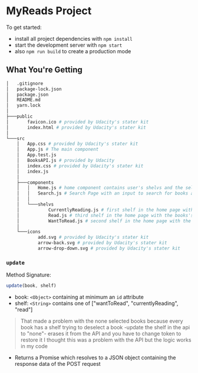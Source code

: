 # MyReads Project

To get started:

* install all project dependencies with `npm install`
* start the development server with `npm start`
* also `npm run build` to create a production mode

## What You're Getting
```bash
│   .gitignore
│   package-lock.json
│   package.json
│   README.md
│   yarn.lock
│
├───public
│       favicon.ico # provided by Udacity's stater kit
│       index.html # provided by Udacity's stater kit
│
└───src
    │   App.css # provided by Udacity's stater kit
    │   App.js # The main component
    │   App.test.js
    │   BooksAPI.js # provided by Udacity
    │   index.css # provided by Udacity's stater kit
    │   index.js
    │
    ├───components
    │   │   Home.js # home component contains user's shelvs and the selected books
    │   │   Search.js # Search Page with an input to search for books and grid to display the results
    │   │
    │   └───shelvs
    │           CurrentlyReading.js # first shelf in the home page with the books's shelf marked as "currentlyReading"
    │           Read.js # third shelf in the home page with the books's shelf marked as "read"
    │           WantToRead.js # second shelf in the home page with the books's shelf marked as "wantToRead"
    │
    └───icons
            add.svg # provided by Udacity's stater kit
            arrow-back.svg # provided by Udacity's stater kit
            arrow-drop-down.svg # provided by Udacity's stater kit
```


### `update`

Method Signature:

```js
update(book, shelf)
```

* book: `<Object>` containing at minimum an `id` attribute
* shelf: `<String>` contains one of ["wantToRead", "currentlyReading", "read"]
> That made a problem with the none selected books because every book has a shelf trying to deselect a book -update the shelf in the api to "none"- erases it from the API and you have to change token to restore it I thought this was a problem with the API but the logic works in my code

* Returns a Promise which resolves to a JSON object containing the response data of the POST request

